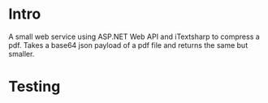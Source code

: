 # Intro
A small web service using ASP.NET Web API and iTextsharp to compress a pdf.
Takes a base64 json payload of a pdf file and returns the same but smaller.

# Testing
